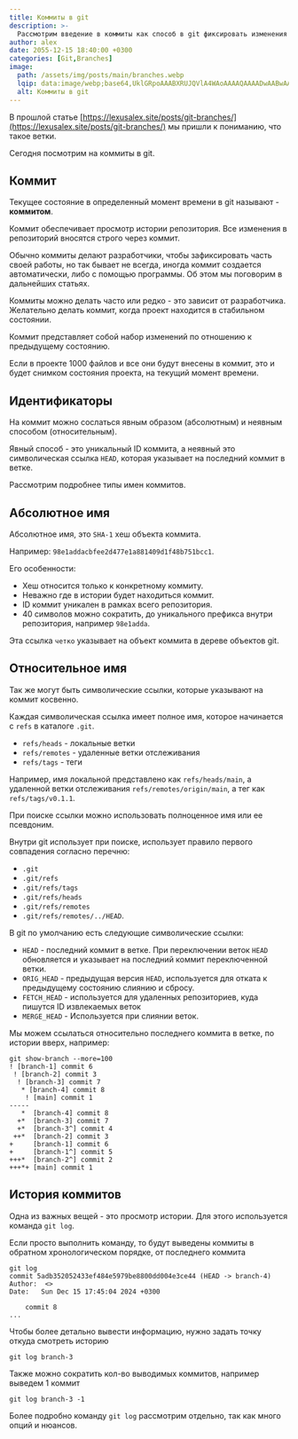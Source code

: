 ```yaml
---
title: Коммиты в git
description: >-
  Рассмотрим введение в коммиты как способ в git фиксировать изменения
author: alex
date: 2055-12-15 18:40:00 +0300
categories: [Git,Branches]
image:
  path: /assets/img/posts/main/branches.webp
  lqip: data:image/webp;base64,UklGRpoAAABXRUJQVlA4WAoAAAAQAAAADwAABwAAQUxQSDIAAAARL0AmbZurmr57yyIiqE8oiG0bejIYEQTgqiDA9vqnsUSI6H+oAERp2HZ65qP/VIAWAFZQOCBCAAAA8AEAnQEqEAAIAAVAfCWkAALp8sF8rgRgAP7o9FDvMCkMde9PK7euH5M1m6VWoDXf2FkP3BqV0ZYbO6NA/VFIAAAA
  alt: Коммиты в git
---
```


В прошлой статье [https://lexusalex.site/posts/git-branches/](https://lexusalex.site/posts/git-branches/) мы пришли к пониманию, что такое ветки.

Сегодня посмотрим на коммиты в git.

## Коммит

Текущее состояние в определенный момент времени в git называют - **коммитом**.

Коммит обеспечивает просмотр истории репозитория. Все изменения в репозиторий вносятся строго через коммит.

Обычно коммиты делают разработчики, чтобы зафиксировать часть своей работы, но так бывает не всегда, иногда коммит создается автоматически, либо с помощью программы. Об этом мы поговорим в дальнейших статьях.

Коммиты можно делать часто или редко - это зависит от разработчика. Желательно делать коммит, когда проект находится в стабильном состоянии.

Коммит представляет собой набор изменений по отношению к предыдущему состоянию.

Если в проекте 1000 файлов и все они будут внесены в коммит, это и будет снимком состояния проекта, на текущий момент времени.

## Идентификаторы 

На коммит можно сослаться явным образом (абсолютным) и неявным способом (относительным).

Явный способ - это уникальный ID коммита, а неявный это символическая ссылка `HEAD`, которая указывает на последний коммит в ветке.

Рассмотрим подробнее типы имен коммитов.

## Абсолютное имя

Абсолютное имя, это `SHA-1` хеш объекта коммита.

Например: `98e1addacbfee2d477e1a881409d1f48b751bcc1`.

Его особенности:

- Хеш относится только к конкретному коммиту.
- Неважно где в истории будет находиться коммит.
- ID коммит уникален в рамках всего репозитория.
- 40 символов можно сократить, до уникального префикса внутри репозитория, например `98e1adda`.

Эта ссылка `четко` указывает на объект коммита в дереве объектов git.

## Относительное имя

Так же могут быть символические ссылки, которые указывают на коммит косвенно.

Каждая символическая ссылка имеет полное имя, которое начинается с `refs` в каталоге `.git`.

- `refs/heads` - локальные ветки
- `refs/remotes` - удаленные ветки отслеживания
- `refs/tags` - теги

Например, имя локальной представлено как `refs/heads/main`, а удаленной ветки отслеживания `refs/remotes/origin/main`, а тег как `refs/tags/v0.1.1`.

При поиске ссылки можно использовать полноценное имя или ее псевдоним.

Внутри git использует при поиске, использует правило первого совпадения согласно перечню:

- `.git`
- `.git/refs`
- `.git/refs/tags`
- `.git/refs/heads`
- `.git/refs/remotes`
- `.git/refs/remotes/../HEAD`.

В git по умолчанию есть следующие символические ссылки:

- `HEAD` - последний коммит в ветке. При переключении веток `HEAD` обновляется и указывает на последний коммит переключенной ветки.
- `ORIG_HEAD` - предыдущая версия `HEAD`, используется для отката к предыдущему состоянию слиянию и сбросу.
- `FETCH_HEAD` - используется для удаленных репозиториев, куда пишутся ID извлекаемых веток
- `MERGE_HEAD` - Используется при слиянии веток.

Мы можем ссылаться относительно последнего коммита в ветке, по истории вверх, например:

````shell
git show-branch --more=100
! [branch-1] commit 6
 ! [branch-2] commit 3
  ! [branch-3] commit 7
   * [branch-4] commit 8
    ! [main] commit 1
-----
   *  [branch-4] commit 8
  +*  [branch-3] commit 7
  +*  [branch-3^] commit 4
 ++*  [branch-2] commit 3
+     [branch-1] commit 6
+     [branch-1^] commit 5
+++*  [branch-2^] commit 2
+++*+ [main] commit 1
````

## История коммитов

Одна из важных вещей - это просмотр истории. Для этого используется команда `git log`.

Если просто выполнить команду, то будут выведены коммиты в обратном хронологическом порядке, от последнего коммита

````shell
git log
commit 5adb352052433ef484e5979be8800dd004e3ce44 (HEAD -> branch-4)
Author:  <>
Date:   Sun Dec 15 17:45:04 2024 +0300

    commit 8
...
````

Чтобы более детально вывести информацию, нужно задать точку откуда смотреть историю

````shell
git log branch-3
````

Также можно сократить кол-во выводимых коммитов, например выведем 1 коммит

````shell
git log branch-3 -1
````

Более подробно команду `git log` рассмотрим отдельно, так как много опций и нюансов.




